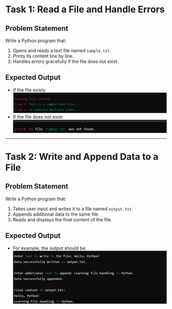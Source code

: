 # Task 1: Read a File and Handle Errors

## Problem Statement
Write a Python program that:
1. Opens and reads a text file named `sample.txt`.
2. Prints its content line by line.
3. Handles errors gracefully if the file does not exist.

## Expected Output
- If the file exists:
![alt text](Task1a.png)
- If the file does not exist:
![alt text](Task1b.png)

---

# Task 2: Write and Append Data to a File

## Problem Statement
Write a Python program that:
1. Takes user input and writes it to a file named `output.txt`.
2. Appends additional data to the same file.
3. Reads and displays the final content of the file.

## Expected Output
- For example, the output should be:
![alt text](Task2.png)